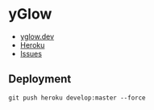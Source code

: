 yGlow
=====

- [yglow.dev](http://yglow.dev)
- [Heroku](https://yglow.herokuapp.com)
- [Issues](http://bitbucket.org/beat_besmer/yglow/issues)

Deployment
----------

    git push heroku develop:master --force